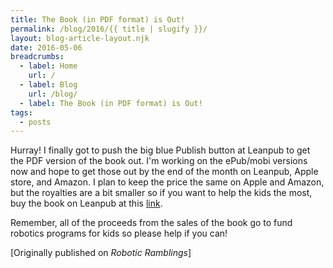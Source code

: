 ```yaml
---
title: The Book (in PDF format) is Out!
permalink: /blog/2016/{{ title | slugify }}/
layout: blog-article-layout.njk
date: 2016-05-06
breadcrumbs:
  - label: Home
    url: /
  - label: Blog
    url: /blog/
  - label: The Book (in PDF format) is Out!
tags:
  - posts
---
```


<!-- Excerpt Start -->

Hurray! I finally got to push the big blue Publish button at Leanpub to get the PDF version of the book out. I'm working on the ePub/mobi versions now and hope to get those out by the end of the month on Leanpub, Apple store, and Amazon. I plan to keep the price the same on Apple and Amazon, but the royalties are a bit smaller so if you want to help the kids the most, buy the book on Leanpub at this [link](https://web.archive.org/web/20190414105752/https://leanpub.com/agitr_v1).

Remember, all of the proceeds from the sales of the book go to fund robotics programs for kids so please help if you can!

<!-- Excerpt End -->

<div class="center-text">

[Originally published on _Robotic Ramblings_]

</div>
